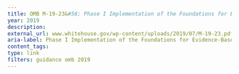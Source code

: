 ```yaml
---
title: OMB M-19-23&#58; Phase I Implementation of the Foundations for Evidence-Based Policymaking Act of 2018&#58; Learning Agendas, Personnel, and Planning Guidance 2019
year: 2019
description: 
external_url: www.whitehouse.gov/wp-content/uploads/2019/07/M-19-23.pdf
aria-label: Phase I Implementation of the Foundations for Evidence-Based Policymaking Act
content_tags: 
type: link
filters: guidance omb 2019
---
```

